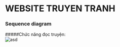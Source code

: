 # WEBSITE TRUYEN TRANH
### Sequence diagram
#####Chức năng đọc truyện:  
![asd](https://drive.google.com/file/d/1VMoL2sv52Gp-cwxtNTL4z20rkrSds47u/view?usp=sharing)
